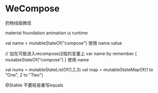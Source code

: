 # WeCompose
扔物线版微信

material
foundation
animation
ui
runtime

val name = mutableStateOf("compose")
使用 name.value

// 加在可能进入recompose过程的变量上
var name by remember { mutableStateOf("compose") }
使用 name

val nums = mutableStateListOf(1,2,3)
val map = mutableStateMapOf(1 to "One", 2 to "Two")

@Stable 不要轻易重写equals